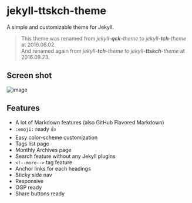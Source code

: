 # jekyll-ttskch-theme

A simple and customizable theme for Jekyll.

> This theme was renamed from _jekyll-**qck**-theme_ to _jekyll-**tch**-theme_ at 2016.06.02.  
> And renamed again from _jekyll-**tch**-theme_ to _jekyll-**ttskch**-theme_ at 2016.09.23.

## Screen shot

![image](https://cloud.githubusercontent.com/assets/4360663/18776176/62611b38-81a2-11e6-875b-86a66aa8f15c.png)

## Features

- A lot of Markdown features (also GitHub Flavored Markdown)
- `:emoji:` ready :+1:
- Easy color-scheme customization
- Tags list page
- Monthly Archives page
- Search feature without any Jekyll plugins
- `<!--more-->` tag feature
- Anchor links for each headings
- Sticky side nav
- Responsive
- OGP ready
- Share buttons ready
